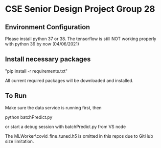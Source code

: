 # CSE Senior Design Project Group 28

## Environment Configuration

Please install python 37 or 38. The tensorflow is still NOT working properly with python 39 by now (04/06/2021)

## Install necessary packages

"pip install -r requirements.txt"

All current required packages will be downloaded and installed.

## To Run

Make sure the data service is running first, then

python batchPredict.py

or start a debug session with batchPredict.py from VS node

The MLWorker\covid_fine_tuned.h5 is omitted in this repos due to GitHub size limitation.

